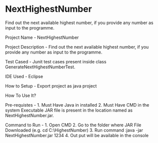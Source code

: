 # NextHighestNumber
Find out the next available highest number, if you provide any number as input to the programme.


Project Name - NextHighestNumber

Project Description - Find out the next available highest number, if you provide any number as input to the programme.

Test Cased - Junit test cases present inside class GenerateNextHighestNumberTest.

IDE Used - Eclipse

How to Setup - Export project as java project

How To Use It?

Pre-requistes -
	1. Must Have Java in installed
	2. Must Have CMD in the system
Executable JAR file is present in the location named as NextHighestNumber.jar.

Command to Run - 
	1. Open CMD
	2. Go to the folder where JAR File Downloaded (e.g. cd C:\HighestNumber\)
	3. Run command :java -jar NextHighestNumber.jar 1234
	4. Out put will be available in the console

 
